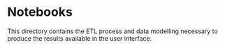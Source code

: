 # Notebooks

This directory contains the ETL process and data modelling necessary to produce the results available in the user interface.

